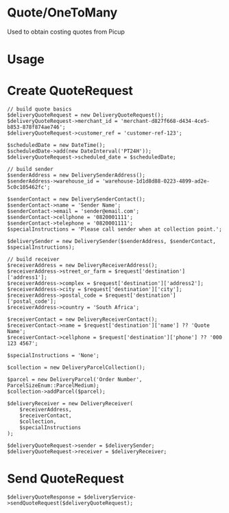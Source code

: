 # Quote/OneToMany

Used to obtain costing quotes from Picup

# Usage

# Create QuoteRequest

    // build quote basics
    $deliveryQuoteRequest = new DeliveryQuoteRequest();
    $deliveryQuoteRequest->merchant_id = 'merchant-d827f668-d434-4ce5-b853-878f874ae746';
    $deliveryQuoteRequest->customer_ref = 'customer-ref-123';

    $scheduledDate = new DateTime();
    $scheduledDate->add(new DateInterval('PT24H'));
    $deliveryQuoteRequest->scheduled_date = $scheduledDate;

    // build sender
    $senderAddress = new DeliverySenderAddress();
    $senderAddress->warehouse_id = 'warehouse-1d1d8d88-0223-4899-ad2e-5c0c105462fc';

    $senderContact = new DeliverySenderContact();
    $senderContact->name = 'Sender Name';
    $senderContact->email = 'sender@email.com';
    $senderContact->cellphone = '0820001111';
    $senderContact->telephone = '0820001111';
    $specialInstructions = 'Please call sender when at collection point.';

    $deliverySender = new DeliverySender($senderAddress, $senderContact, $specialInstructions);

    // build receiver
    $receiverAddress = new DeliveryReceiverAddress();
    $receiverAddress->street_or_farm = $request['destination']['address1'];
    $receiverAddress->complex = $request['destination']['address2'];
    $receiverAddress->city = $request['destination']['city'];
    $receiverAddress->postal_code = $request['destination']['postal_code'];
    $receiverAddress->country = 'South Africa';

    $receiverContact = new DeliveryReceiverContact();
    $receiverContact->name = $request['destination']['name'] ?? 'Quote Name';
    $receiverContact->cellphone = $request['destination']['phone'] ?? '000 123 4567';

    $specialInstructions = 'None';

    $collection = new DeliveryParcelCollection();

    $parcel = new DeliveryParcel('Order Number', ParcelSizeEnum::ParcelMedium);
    $collection->addParcel($parcel);

    $deliveryReceiver = new DeliveryReceiver(
        $receiverAddress,
        $receiverContact,
        $collection,
        $specialInstructions
    );

    $deliveryQuoteRequest->sender = $deliverySender;
    $deliveryQuoteRequest->receiver = $deliveryReceiver;
    
# Send QuoteRequest

    $deliveryQuoteResponse = $deliveryService->sendQuoteRequest($deliveryQuoteRequest);
